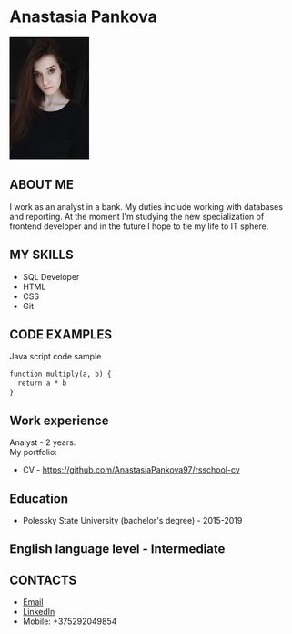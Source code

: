 # Anastasia Pankova # 
![Альтернативный текст](profile-image.jpg)

## ABOUT ME ##
I work as an analyst in a bank. My duties include working with databases and reporting. At the moment I'm studying the new specialization of frontend developer and in the future I hope to tie my life to IT sphere.



## MY SKILLS ##
- SQL Developer
- HTML
- CSS
- Git 


## CODE EXAMPLES ##
Java script code sample

```
function multiply(a, b) {
  return a * b
}
```

## Work experience ##
Analyst - 2 years. </br>
My portfolio:
- CV - https://github.com/AnastasiaPankova97/rsschool-cv


## Education ##
- Polessky State University (bachelor's degree) - 2015-2019 

## English language level - Intermediate ##


## CONTACTS ##
- [Email](nastya.pankova97@gmail.com)
- [LinkedIn](https://linkedin.com/in/анастасия-панкова-23618b1ba)
- Mobile: +375292049854